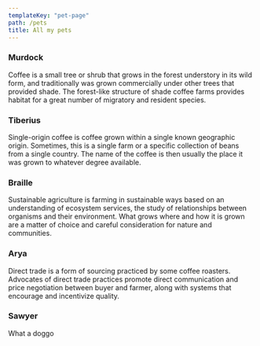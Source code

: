 ```yaml
---
templateKey: "pet-page"
path: /pets
title: All my pets
---
```


### Murdock

Coffee is a small tree or shrub that grows in the forest understory in its wild form, and traditionally was grown commercially under other trees that provided shade. The forest-like structure of shade coffee farms provides habitat for a great number of migratory and resident species.

### Tiberius

Single-origin coffee is coffee grown within a single known geographic origin. Sometimes, this is a single farm or a specific collection of beans from a single country. The name of the coffee is then usually the place it was grown to whatever degree available.

### Braille

Sustainable agriculture is farming in sustainable ways based on an understanding of ecosystem services, the study of relationships between organisms and their environment. What grows where and how it is grown are a matter of choice and careful consideration for nature and communities.

### Arya

Direct trade is a form of sourcing practiced by some coffee roasters. Advocates of direct trade practices promote direct communication and price negotiation between buyer and farmer, along with systems that encourage and incentivize quality.

### Sawyer

What a doggo
